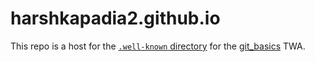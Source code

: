 # harshkapadia2.github.io

This repo is a host for the [`.well-known` directory](.well-known) for the [git_basics](https://github.com/HarshKapadia2/git_basics) TWA.
